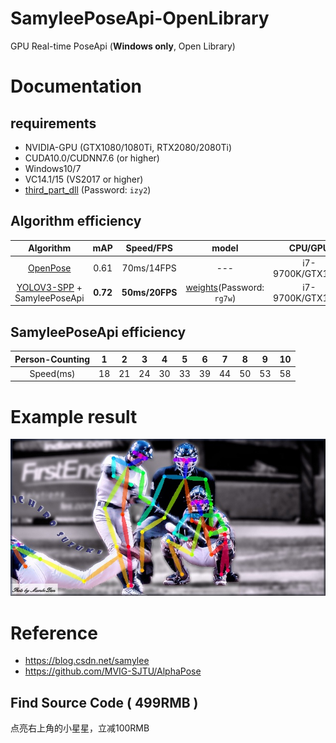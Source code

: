 # SamyleePoseApi-OpenLibrary
GPU Real-time PoseApi (**Windows only**, Open Library)

# Documentation
## requirements
* NVIDIA-GPU (GTX1080/1080Ti, RTX2080/2080Ti)
* CUDA10.0/CUDNN7.6 (or higher)
* Windows10/7
* VC14.1/15 (VS2017 or higher)
* [third_part_dll](https://pan.baidu.com/s/12OXitndIZf-s8gWs2kl1jw) (Password: `izy2`)

## Algorithm efficiency
|Algorithm|mAP|Speed/FPS|model|CPU/GPU|
|:------:|:------:|:------:|:------:|:------:|
|[OpenPose](https://github.com/CMU-Perceptual-Computing-Lab/openpose)|0.61|70ms/14FPS|---|i7-9700K/GTX1080|
|[YOLOV3-SPP](https://github.com/pjreddie/darknet) + SamyleePoseApi|**0.72**|**50ms/20FPS**|[weights](https://pan.baidu.com/s/1DtfEOWKll4EsI-K9n7yd0A)(Password: `rg7w`)|i7-9700K/GTX1080 |

## SamyleePoseApi efficiency
|Person-Counting|1|2|3|4|5|6|7|8|9|10|
|:--:|:--:|:--:|:--:|:--:|:--:|:--:|:--:|:--:|:--:|:--:|
|Speed(ms)|18|21|24|30|33|39|44|50|53|58|

# Example result
![](imgs/demo.jpg)  

# Reference
* https://blog.csdn.net/samylee
* https://github.com/MVIG-SJTU/AlphaPose

## Find Source Code ( 499RMB )  
点亮右上角的小星星，立减100RMB
